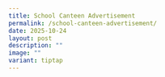 ```yaml
---
title: School Canteen Advertisement
permalink: /school-canteen-advertisement/
date: 2025-10-24
layout: post
description: ""
image: ""
variant: tiptap
---
```

